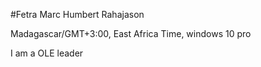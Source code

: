 #Fetra Marc Humbert Rahajason

Madagascar/GMT+3:00, East Africa Time, windows 10 pro

I am a OLE leader

